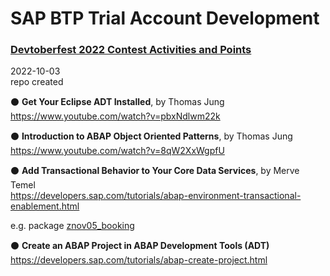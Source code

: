 # SAP BTP Trial Account Development  

### [Devtoberfest 2022 Contest Activities and Points](https://groups.community.sap.com/t5/devtoberfest-blog-posts/devtoberfest-2022-contest-activities-and-points/ba-p/119178)


2022-10-03   
repo created   

⚫ **Get Your Eclipse ADT Installed**, by Thomas Jung  
https://www.youtube.com/watch?v=pbxNdlwm22k  

⚫ **Introduction to ABAP Object Oriented Patterns**, by Thomas Jung  
https://www.youtube.com/watch?v=8qW2XxWgpfU  

⚫ **Add Transactional Behavior to Your Core Data Services**, by Merve Temel  
https://developers.sap.com/tutorials/abap-environment-transactional-enablement.html   

e.g. package [znov05_booking](https://github.com/Nov05/sap_btp_trial/tree/main/src/znov05_booking)   

⚫ **Create an ABAP Project in ABAP Development Tools (ADT)**  
https://developers.sap.com/tutorials/abap-create-project.html  
